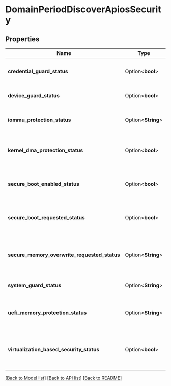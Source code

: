 # DomainPeriodDiscoverApiosSecurity

## Properties

Name | Type | Description | Notes
------------ | ------------- | ------------- | -------------
**credential_guard_status** | Option<**bool**> | The credential guard status of the host | [optional]
**device_guard_status** | Option<**bool**> | The device guard status of the host | [optional]
**iommu_protection_status** | Option<**String**> | The iommu protection status of the host | [optional]
**kernel_dma_protection_status** | Option<**bool**> | The kernel dma protection status of the host | [optional]
**secure_boot_enabled_status** | Option<**bool**> | The secure boot enabled status of the host | [optional]
**secure_boot_requested_status** | Option<**bool**> | The secure boot requested status of the host | [optional]
**secure_memory_overwrite_requested_status** | Option<**String**> | The secure memory overwrite requested status of the host | [optional]
**system_guard_status** | Option<**String**> | The system guard status of the host | [optional]
**uefi_memory_protection_status** | Option<**String**> | The uefi memory protection status of the host | [optional]
**virtualization_based_security_status** | Option<**bool**> | The virtualization based security status of the host | [optional]

[[Back to Model list]](../README.md#documentation-for-models) [[Back to API list]](../README.md#documentation-for-api-endpoints) [[Back to README]](../README.md)
